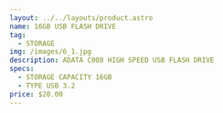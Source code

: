 ```yaml
---
layout: ../../layouts/product.astro
name: 16GB USB FLASH DRIVE
tag:
  - STORAGE
img: /images/6_1.jpg
description: A﻿DATA C008 HIGH SPEED USB FLASH DRIVE
specs:
  - STORAGE CAPACITY 16GB
  - TYPE USB 3.2
price: $20.00
---
```

